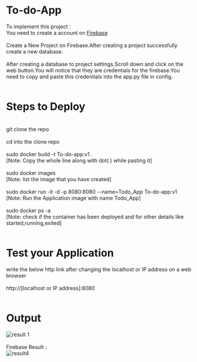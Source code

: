 # To-do-App
To implement this project : </br>
You need to create a account on [Firebase](https://console.firebase.google.com/u/0/ "Firebase")
</br>
</br>Create a New Project on Firebase.After creating a project successfully create a new database.
</br></br>After creating a database to project settings.Scroll down and click on the web button.You will notice that they are credentials for the firebase.You need to copy and paste this credentials into the app.py file in config.
</br></br>
# Steps to Deploy
</br>
git clone the repo </br></br>
cd into the clone repo</br></br>
sudo docker build -t To-do-app:v1 .</br>[Note: Copy the whole line along with dot(.) while pasting it]</br></br>
sudo docker images </br>[Note: list the image that you have created]</br></br>
sudo docker run -it -d -p 8080:8080 --name=Todo_App To-do-app:v1 </br>[Note: Run the Application image with name Todo_App]</br></br>
sudo docker ps -a</br>
[Note: check if the container has been deployed and for other details like started,running,exited]</br></br>

# Test your Application 
write the below http link after changing the localhost or IP address on a web browser</br></br>
http://[localhost or IP address]:8080</br></br>

# Output

![result 1](https://user-images.githubusercontent.com/38564686/56484449-55249b80-64ed-11e9-957a-bdae382ea22b.png)
</br>
</br>
Firebase Result : </br>
![result4](https://user-images.githubusercontent.com/38564686/56484548-b9dff600-64ed-11e9-95cc-2b333a8fdf5e.PNG)

